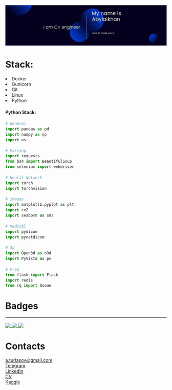 <img src="preview.jpg">

# Stack:
<li>Docker</li>
<li>Gunicorn</li>
<li>Git</li>
<li>Linux</li>
<li>Python</li>

#### Python Stack:


```python
# General
import pandas as pd
import numpy as np
import os

# Parsing
import requests
from bs4 import BeautifulSoup
from selenium import webdriver

# Neural Network
import torch
import torchvision

# images
import matplotlb.pyplot as plt
import cv2
import seaborn as sns

# Medical
import pydicom
import pynetdicom

# 3d
import Open3d as o3d
import PyVista as pv

# Prod
from flask import Flask
import redis
from rq import Queue
```
# Badges
<hr>
<a href="https://www.kaggle.com/aykhanpy" target="_blank">
<img align="center" src="https://road-to-kaggle-grandmaster.vercel.app/api/badges/aykhanpy/competition">
</a>
<a href="https://www.kaggle.com/aykhanpy" target="_blank">
<img align="center" src="https://road-to-kaggle-grandmaster.vercel.app/api/badges/aykhanpy/notebook">
</a>
<a href="https://www.kaggle.com/aykhanpy" target="_blank">
<img align="center" src="https://road-to-kaggle-grandmaster.vercel.app/api/badges/aykhanpy/discussion">
</a>



# Contacts
a.turlasov@gmail.com <br>
<a href="https://t.me/Aykhan_txt">Telegram</a> <br>
<a href="https://www.linkedin.com/in/abylaikhan-turlassov-2727b2196/">LinkedIn</a> <br>
<a href="https://almaty.hh.kz/resume/7257cfadff074a74fe0039ed1f3241734d7066">CV</a> <br>
<a href="https://www.kaggle.com/aykhanpy">Kaggle</a> <br>
